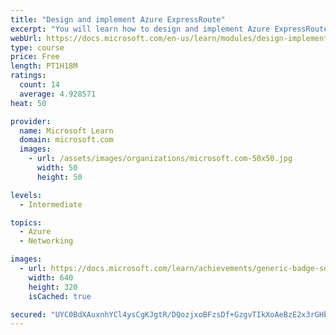```yaml
---
title: "Design and implement Azure ExpressRoute"
excerpt: "You will learn how to design and implement Azure ExpressRoute, ExpressRoute Global Reach, ExpressRoute FastPath, and when to use each service according to your environments requirements."
webUrl: https://docs.microsoft.com/en-us/learn/modules/design-implement-azure-expressroute/
type: course
price: Free
length: PT1H18M
ratings:
  count: 14
  average: 4.928571
heat: 50

provider:
  name: Microsoft Learn
  domain: microsoft.com
  images:
    - url: /assets/images/organizations/microsoft.com-50x50.jpg
      width: 50
      height: 50

levels:
  - Intermediate

topics:
  - Azure
  - Networking

images:
  - url: https://docs.microsoft.com/learn/achievements/generic-badge-social.png
    width: 640
    height: 320
    isCached: true

secured: "UYC0BdXAuxnhYCl4ysCgKJgtR/DQozjxoBFzsDf+GzgvTIkXoAeBzE2x3rGHbs4P7GZ8hvquEon+SmJ+WUI3Xd2Y6I72mZa7QpM/dHD0nu5oxrcXVZleMXJWHSGmIyMcstPDnzG/gFxHuSJlpvGF/uXmAnq4QWs9YXQSill3oY+VziuXNf3XXzt25sYL0KUF/sXrVBC05TvXeW8EkzXGaZ736l8LDVK92BTGos8znO2NgzH9+OkiEnmh/kOmtXjjsJ1k8B2UiNYFqXDJ5Hs3xjr58ZrD1jEG7Puui3vGy+yOny9FNf6WT7iVpPGAKIohua3r9RaTn37VunAfpjHMABRzgZbEZURMY0DPkO6vrWYNVX8IwC6iSxRGdan2k3YRQzsbGcXVGlYpB7wepu1ia1g1hILL+SSKAvKqC0X3XiU=;Gh6DtErkNak33j9iy+nAWA=="
---
```


